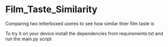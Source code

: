 # Film_Taste_Similarity

Comparing two letterboxed useres to see how similar thier film taste is 

To try it on your device install the dependencies from requirements.txt and run the main.py script

